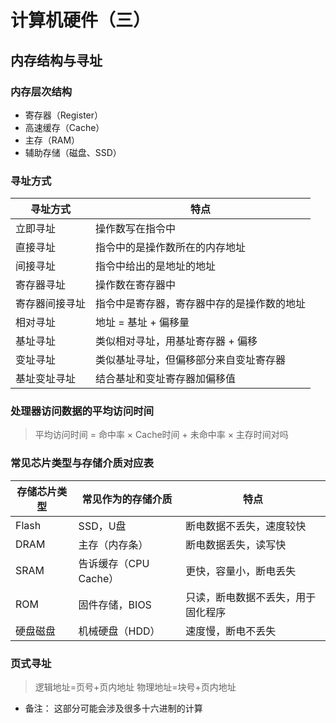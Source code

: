 # 计算机硬件（三）
## 内存结构与寻址

### 内存层次结构
- 寄存器（Register）
- 高速缓存（Cache）
- 主存（RAM）
- 辅助存储（磁盘、SSD）

### 寻址方式

| 寻址方式 | 特点 |
| --- | --- |
| 立即寻址 | 操作数写在指令中 |
| 直接寻址 | 指令中的是操作数所在的内存地址 |
| 间接寻址 | 指令中给出的是地址的地址 |
| 寄存器寻址 | 操作数在寄存器中 |
| 寄存器间接寻址 | 指令中是寄存器，寄存器中存的是操作数的地址 |
| 相对寻址 | 地址 = 基址 + 偏移量 |
| 基址寻址 | 类似相对寻址，用基址寄存器 + 偏移 |
| 变址寻址 | 类似基址寻址，但偏移部分来自变址寄存器 |
| 基址变址寻址 | 结合基址和变址寄存器加偏移值 |

### 处理器访问数据的平均访问时间
> 平均访问时间 = 命中率 × Cache时间 + 未命中率 × 主存时间对吗

### 常见芯片类型与存储介质对应表

| 存储芯片类型 | 常见作为的存储介质 | 特点 |
| --- | --- | --- |
| Flash | SSD，U盘 | 断电数据不丢失，速度较快 |
| DRAM | 主存（内存条） | 断电数据丢失，读写快 |
| SRAM | 告诉缓存（CPU Cache） | 更快，容量小，断电丢失 |
| ROM | 固件存储，BIOS | 只读，断电数据不丢失，用于固化程序 |
| 硬盘磁盘 | 机械硬盘（HDD） | 速度慢，断电不丢失 |


### 页式寻址
> 逻辑地址=页号+页内地址
> 物理地址=块号+页内地址


- 备注：
  这部分可能会涉及很多十六进制的计算